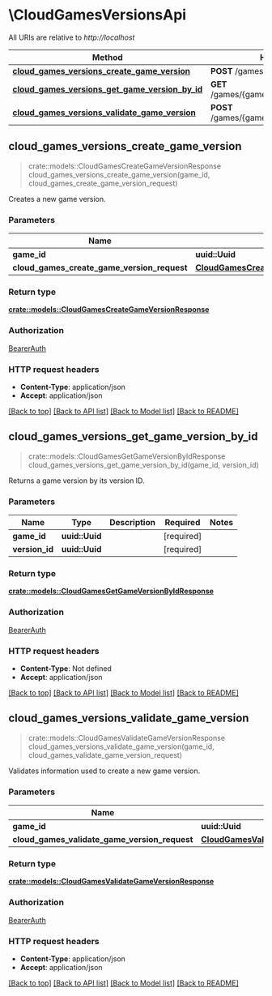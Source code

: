 # \CloudGamesVersionsApi

All URIs are relative to *http://localhost*

Method | HTTP request | Description
------------- | ------------- | -------------
[**cloud_games_versions_create_game_version**](CloudGamesVersionsApi.md#cloud_games_versions_create_game_version) | **POST** /games/{game_id}/versions | 
[**cloud_games_versions_get_game_version_by_id**](CloudGamesVersionsApi.md#cloud_games_versions_get_game_version_by_id) | **GET** /games/{game_id}/versions/{version_id} | 
[**cloud_games_versions_validate_game_version**](CloudGamesVersionsApi.md#cloud_games_versions_validate_game_version) | **POST** /games/{game_id}/versions/validate | 



## cloud_games_versions_create_game_version

> crate::models::CloudGamesCreateGameVersionResponse cloud_games_versions_create_game_version(game_id, cloud_games_create_game_version_request)


Creates a new game version.

### Parameters


Name | Type | Description  | Required | Notes
------------- | ------------- | ------------- | ------------- | -------------
**game_id** | **uuid::Uuid** |  | [required] |
**cloud_games_create_game_version_request** | [**CloudGamesCreateGameVersionRequest**](CloudGamesCreateGameVersionRequest.md) |  | [required] |

### Return type

[**crate::models::CloudGamesCreateGameVersionResponse**](CloudGamesCreateGameVersionResponse.md)

### Authorization

[BearerAuth](../README.md#BearerAuth)

### HTTP request headers

- **Content-Type**: application/json
- **Accept**: application/json

[[Back to top]](#) [[Back to API list]](../README.md#documentation-for-api-endpoints) [[Back to Model list]](../README.md#documentation-for-models) [[Back to README]](../README.md)


## cloud_games_versions_get_game_version_by_id

> crate::models::CloudGamesGetGameVersionByIdResponse cloud_games_versions_get_game_version_by_id(game_id, version_id)


Returns a game version by its version ID.

### Parameters


Name | Type | Description  | Required | Notes
------------- | ------------- | ------------- | ------------- | -------------
**game_id** | **uuid::Uuid** |  | [required] |
**version_id** | **uuid::Uuid** |  | [required] |

### Return type

[**crate::models::CloudGamesGetGameVersionByIdResponse**](CloudGamesGetGameVersionByIdResponse.md)

### Authorization

[BearerAuth](../README.md#BearerAuth)

### HTTP request headers

- **Content-Type**: Not defined
- **Accept**: application/json

[[Back to top]](#) [[Back to API list]](../README.md#documentation-for-api-endpoints) [[Back to Model list]](../README.md#documentation-for-models) [[Back to README]](../README.md)


## cloud_games_versions_validate_game_version

> crate::models::CloudGamesValidateGameVersionResponse cloud_games_versions_validate_game_version(game_id, cloud_games_validate_game_version_request)


Validates information used to create a new game version.

### Parameters


Name | Type | Description  | Required | Notes
------------- | ------------- | ------------- | ------------- | -------------
**game_id** | **uuid::Uuid** |  | [required] |
**cloud_games_validate_game_version_request** | [**CloudGamesValidateGameVersionRequest**](CloudGamesValidateGameVersionRequest.md) |  | [required] |

### Return type

[**crate::models::CloudGamesValidateGameVersionResponse**](CloudGamesValidateGameVersionResponse.md)

### Authorization

[BearerAuth](../README.md#BearerAuth)

### HTTP request headers

- **Content-Type**: application/json
- **Accept**: application/json

[[Back to top]](#) [[Back to API list]](../README.md#documentation-for-api-endpoints) [[Back to Model list]](../README.md#documentation-for-models) [[Back to README]](../README.md)

